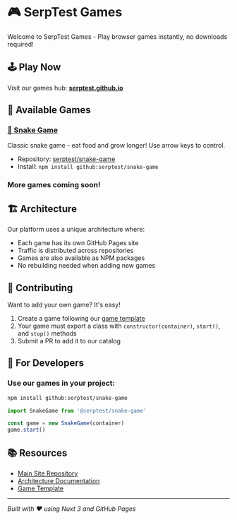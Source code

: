 # 🎮 SerpTest Games

Welcome to SerpTest Games - Play browser games instantly, no downloads required!

## 🕹️ Play Now

Visit our games hub: **[serptest.github.io](https://serptest.github.io/)**

## 🎯 Available Games

### [🐍 Snake Game](https://serptest.github.io/snake-game/)
Classic snake game - eat food and grow longer! Use arrow keys to control.
- Repository: [serptest/snake-game](https://github.com/serptest/snake-game)
- Install: `npm install github:serptest/snake-game`

### More games coming soon!

## 🏗️ Architecture

Our platform uses a unique architecture where:
- Each game has its own GitHub Pages site
- Traffic is distributed across repositories
- Games are also available as NPM packages
- No rebuilding needed when adding new games

## 🤝 Contributing

Want to add your own game? It's easy!

1. Create a game following our [game template](https://github.com/serptest/snake-game)
2. Your game must export a class with `constructor(container)`, `start()`, and `stop()` methods
3. Submit a PR to add it to our catalog

## 🔧 For Developers

### Use our games in your project:

```bash
npm install github:serptest/snake-game
```

```javascript
import SnakeGame from '@serptest/snake-game'

const game = new SnakeGame(container)
game.start()
```

## 📚 Resources

- [Main Site Repository](https://github.com/serptest/serptest.github.io)
- [Architecture Documentation](https://github.com/serptest/serptest.github.io/blob/main/ARCHITECTURE.md)
- [Game Template](https://github.com/serptest/snake-game)

---

*Built with ❤️ using Nuxt 3 and GitHub Pages*